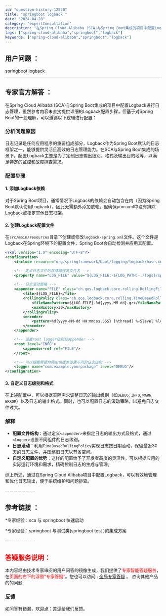 ```yaml
---
id: "question-history-12520"
title: "springboot logback "
date: "2024-04-28"
category: "expertConsultation"
description: "在Spring Cloud Alibaba (SCA)与Spring Boot集成的项目中配置Logback进行日志管理，虽然参考内容未直接提供详细的Logback配置步骤，但基于对Spring Boot的一般理解，可以遵循以下逻辑进行配置：### 分析问题原因日志记录是任何应用程序的重要组成部分，"
tags: ["spring-cloud-alibaba","springboot","logback"]
keywords: ["spring-cloud-alibaba","springboot","logback"]
---
```


## 用户问题 ： 
 springboot logback  

---------------
## 专家官方解答 ：

在Spring Cloud Alibaba (SCA)与Spring Boot集成的项目中配置Logback进行日志管理，虽然参考内容未直接提供详细的Logback配置步骤，但基于对Spring Boot的一般理解，可以遵循以下逻辑进行配置：

### 分析问题原因
日志记录是任何应用程序的重要组成部分，Logback作为Spring Boot默认的日志框架之一，能够提供灵活且高效的日志管理能力。在SCA与Spring Boot集成的场景下，配置Logback主要是为了定制日志输出级别、格式及输出目的地等，以满足特定的监控和故障排查需求。

### 配置步骤
#### 1. 添加Logback依赖
对于Spring Boot项目，通常情况下Logback的依赖会自动包含在内（因为Spring Boot默认使用Logback），因此无需额外添加依赖。但确保pom.xml中没有排除Logback或指定其他日志框架。

#### 2. 创建Logback配置文件
在`src/main/resources`目录下创建或修改`logback-spring.xml`文件。这个文件是Logback在Spring环境下的配置文件，Spring Boot会自动检测并应用其配置。

```xml
<?xml version="1.0" encoding="UTF-8"?>
<configuration>
    <include resource="org/springframework/boot/logging/logback/base.xml"/>

    <!-- 定义日志文件的存储路径及文件名 -->
    <property name="LOG_FILE" value="${LOG_FILE:-${LOG_PATH:-./logs}/spring-boot.log}"/>
    
    <!-- 日志滚动策略 -->
    <appender name="FILE" class="ch.qos.logback.core.rolling.RollingFileAppender">
        <file>${LOG_FILE}</file>
        <rollingPolicy class="ch.qos.logback.core.rolling.TimeBasedRollingPolicy">
            <fileNamePattern>${LOG_FILE}.%d{yyyy-MM-dd}.gz</fileNamePattern>
            <maxHistory>30</maxHistory>
        </rollingPolicy>
        <encoder>
            <pattern>%d{yyyy-MM-dd HH:mm:ss.SSS} [%thread] %-5level %logger{36} - %msg%n</pattern>
        </encoder>
    </appender>

    <!-- 设置root logger级别及appender -->
    <root level="INFO">
        <appender-ref ref="FILE"/>
    </root>

    <!-- 可以根据需要为特定包或类设置不同的日志级别 -->
    <logger name="com.example.yourpackage" level="DEBUG"/>
</configuration>
```

#### 3. 自定义日志级别和格式
在上述配置中，可以根据实际需求调整日志的输出级别（如`DEBUG`, `INFO`, `WARN`, `ERROR`）以及日志的输出格式。同时，也可以配置日志的滚动策略，以避免日志文件过大。

### 解释
- **配置文件结构**：通过定义`<appender>`来指定日志的输出方式及格式，通过`<logger>`设置不同组件的日志级别。
- **日志滚动**：利用`TimeBasedRollingPolicy`实现日志按日期滚动，保留最近30天的日志文件，并压缩旧日志以节省空间。
- **自定义配置的优势**：这样的配置给予了开发者高度的灵活性，可以根据应用的实际运行环境和需求，精确控制日志的生成与管理。

综上所述，通过在Spring Cloud Alibaba项目中配置Logback，可以有效地管理和优化日志输出，便于系统维护和问题排查。


<font color="#949494">---------------</font> 


## 参考链接 ：

*专家经验：sca 与 springboot 快速启动 
 
 *专家经验：springboot 与测试类(springboot test )的集成方案 


 <font color="#949494">---------------</font> 
 


## <font color="#FF0000">答疑服务说明：</font> 

本内容经由技术专家审阅的用户问答的镜像生成，我们提供了<font color="#FF0000">专家智能答疑服务</font>，在<font color="#FF0000">页面的右下的浮窗”专家答疑“</font>。您也可以访问 : [全局专家答疑](https://answer.opensource.alibaba.com/docs/intro) 。 咨询其他产品的的问题

### 反馈
如问答有错漏，欢迎点：[差评](https://ai.nacos.io/user/feedbackByEnhancerGradePOJOID?enhancerGradePOJOId=12613)给我们反馈。
